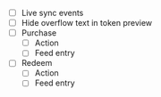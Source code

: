 - [ ] Live sync events
- [ ] Hide overflow text in token preview
- [ ] Purchase
  - [ ] Action
  - [ ] Feed entry
- [ ] Redeem
  - [ ] Action
  - [ ] Feed entry
